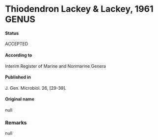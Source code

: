 Thiodendron Lackey & Lackey, 1961 GENUS
=======

#### Status
ACCEPTED

#### According to
Interim Register of Marine and Nonmarine Genera

#### Published in
J. Gen. Microbiol. 26, [29-39].

#### Original name
null

### Remarks
null